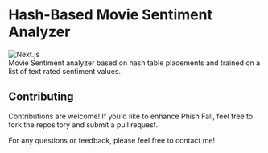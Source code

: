 # Hash-Based Movie Sentiment Analyzer
![Next.js](https://img.shields.io/badge/C++-00599C?style=flat-square&logo=C%2B%2B&logoColor=white)
<br>
Movie Sentiment analyzer based on hash table placements and trained on a list of text rated sentiment values.

## Contributing
Contributions are welcome! If you'd like to enhance Phish Fall, feel free to fork the repository and submit a pull request.

For any questions or feedback, please feel free to contact me!


